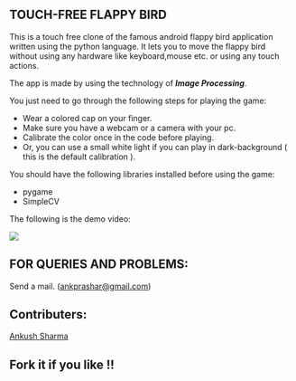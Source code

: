 TOUCH-FREE FLAPPY BIRD
----------------------

This is a touch free clone of the famous android flappy bird application written using the python language.
It lets you to move the flappy bird without using any hardware like keyboard,mouse etc. or using any touch actions.

The app is made by using the technology of ***Image Processing***.

You just need to go through the following steps for playing the game:
- Wear a colored cap on your finger.
- Make sure you have a webcam or a camera with your pc.
- Calibrate the color once in the code before playing.
- Or, you can use a small white light if you can play in dark-background ( this is the default calibration ).

You should have the following libraries installed before using the game:
- pygame
- SimpleCV

The following is the demo video:

[![](http://img.youtube.com/vi/1g2kJx1qmyE/0.jpg)](https://www.youtube.com/watch?v=1g2kJx1qmyE)

FOR QUERIES AND PROBLEMS:
-------------------------
Send a mail. (ankprashar@gmail.com)

Contributers:
--------------
[Ankush Sharma](https://github.com/black_perl)

Fork it if you like !!
----------------------




